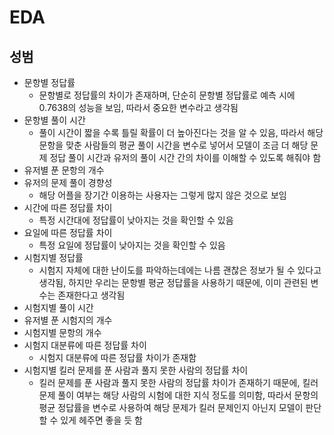 # EDA

## 성범
- 문항별 정답률
  - 문항별로 정답률의 차이가 존재하며, 단순히 문항별 정답률로 예측 시에 0.7638의 성능을 보임, 따라서 중요한 변수라고 생각됨
- 문항별 풀이 시간
  - 풀이 시간이 짧을 수록 틀릴 확률이 더 높아진다는 것을 알 수 있음, 따라서 해당 문항을 맞춘 사람들의 평균 풀이 시간을 변수로 넣어서 모델이 조금 더 해당 문제 정답 풀이 시간과 유저의 풀이 시간 간의 차이를 이해할 수 있도록 해줘야 함 
- 유저별 푼 문항의 개수
- 유저의 문제 풀이 경향성
  - 해당 어플을 장기간 이용하는 사용자는 그렇게 많지 않은 것으로 보임
- 시간에 따른 정답률 차이
  - 특정 시간대에 정답률이 낮아지는 것을 확인할 수 있음
- 요일에 따른 정답률 차이
  - 특정 요일에 정답률이 낮아지는 것을 확인할 수 있음
- 시험지별 정답률
  - 시험지 자체에 대한 난이도를 파악하는데에는 나름 괜찮은 정보가 될 수 있다고 생각됨, 하지만 우리는 문항별 평균 정답률을 사용하기 때문에, 이미 관련된 변수는 존재한다고 생각됨
- 시험지별 풀이 시간
- 유저별 푼 시험지의 개수
- 시험지별 문항의 개수
- 시험지 대분류에 따른 정답률 차이
  - 시험지 대분류에 따른 정답률 차이가 존재함
- 시험지별 킬러 문제를 푼 사람과 풀지 못한 사람의 정답률 차이
  - 킬러 문제를 푼 사람과 풀지 못한 사람의 정답률 차이가 존재하기 때문에, 킬러 문제 풀이 여부는 해당 사람의 시험에 대한 지식 정도를 의미함, 따라서 문항의 평균 정답률을 변수로 사용하여 해당 문제가 킬러 문제인지 아닌지 모델이 판단할 수 있게 헤주면 좋을 듯 함
